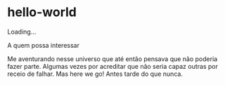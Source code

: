 # hello-world
Loading...

A quem possa interessar 

Me aventurando nesse universo que até então pensava que não poderia fazer parte.
Algumas vezes por acreditar que não seria capaz outras por receio de falhar.
Mas here we go! Antes tarde do que nunca.

